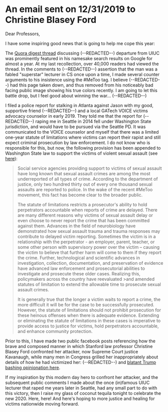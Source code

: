 # An email sent on 12/31/2019 to Christine Blasey Ford

Dear Professors, 

I have some inspiring good news that is going to help me cope this year: 

The [Quora digest thread](https://www.quora.com/Who-is-Jason-Zych-Why-was-he-fired-from-UIUC-years-ago) discussing (--REDACTED--) departure from UIUC was prominently featured in his namesake search results on Google for almost a year. At my last recollection, over 40,000 readers had viewed the thread. In the comments to (--REDACTED--) assertion that the man was a fabled "superstar" lecturer in CS once upon a time, I made several counter arguments to his insistence using the #MeToo tag. I believe (--REDACTED--) had this page taken down, and thus removed from his noticeably bad facing public image showing his true colors recently. I am going to let this battle drop, but I feel good about winning the war... (--REDACTED--)

I filed a police report for stalking in Atlanta against Jason with my good, supportive friend (--REDACTED--) and a local GATech VOICE victims advocacy counselor in early 2019. They told me that the report for (--REDACTED--) raping me in Seattle in 2014 fell under Washington State jurisdiction, and would have to be pursued via the Seattle PD. It was communicated to the VOICE counselor and myself that there was a limited one-year statute of limitations where victims can report their rapist and still expect criminal prosecution by law enforcement. I do not know who is responsible for this, but now, the following provision has been appended to Washington State law to support the victims of violent sexual assault (see [here](https://app.leg.wa.gov/RCW/default.aspx?cite=9A.04.080)):

>Social service agencies providing support to victims of sexual assault have long known that sexual assault crimes are among the most underreported of all types of crime. According to the department of justice, only two hundred thirty out of every one thousand sexual assaults are reported to police. In the wake of the recent #MeToo movement, this fact has become clear to the broader public.
>
>The statute of limitations restricts a prosecutor's ability to hold perpetrators accountable when reports of crime are delayed. There are many different reasons why victims of sexual assault delay or even choose to never report the crime that has been committed against them. Advances in the field of neurobiology have demonstrated how sexual assault trauma and trauma responses may contribute to delayed victim reporting. Sometimes the victim is in a relationship with the perpetrator - an employer, parent, teacher, or some other person with supervisory power over the victim – causing the victim to believe that further harm will come to them if they report the crime. Further, technological and scientific advances in investigation, collection, documentation, and preservation of evidence have advanced law enforcement and prosecutorial abilities to investigate and prosecute these older cases. Realizing this, policymakers across the country have reevaluated >and amended statutes of limitation to extend the allowable time to prosecute sexual assault crimes.
>
>It is generally true that the longer a victim waits to report a crime, the more difficult it will be for the case to be successfully prosecuted. However, the statute of limitations should not prohibit prosecution for these heinous offenses when there is adequate evidence. Extending or eliminating the statute of limitations in these cases is imperative to provide access to justice for victims, hold perpetrators accountable, and enhance community protection.

Prior to this, I have made two public facebook posts referencing how the brave and composed manner in which Stanford law professor Christine Blasey Ford confronted her attacker, now Supreme Court justice Kavanaugh, while many men in Congress grilled her inappropriately about details of how he had victimized her: (--REDACTED--) and [blatant Trump bashing opinionation here](). 

If my inspiration by this modern day hero to confront her attacker, and the subsequent public comments I made about the once (in)famous UIUC lecturer that raped me years later in Seattle, had any small part to do with this victory, then I raise my glass of coconut tequila tonight to celebrate the new 2020. Here, here! And here's hoping to more justice and healing for victims nationwide moving forward.  
